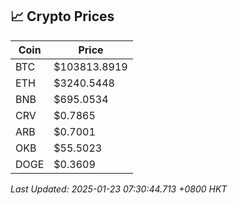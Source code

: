 ## 📈 Crypto Prices

| Coin | Price |
| ---- | ----- |
| BTC | $103813.8919 |
| ETH | $3240.5448 |
| BNB | $695.0534 |
| CRV | $0.7865 |
| ARB | $0.7001 |
| OKB | $55.5023 |
| DOGE | $0.3609 |

_Last Updated: 2025-01-23 07:30:44.713 +0800 HKT_